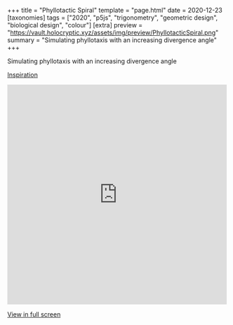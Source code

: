 +++
title = "Phyllotactic Spiral"
template = "page.html"
date = 2020-12-23
[taxonomies]
tags = ["2020", "p5js", "trigonometry", "geometric design", "biological design", "colour"]
[extra]
preview = "https://vault.holocryptic.xyz/assets/img/preview/PhyllotacticSpiral.png"
summary = "Simulating phyllotaxis with an increasing divergence angle"
+++

Simulating phyllotaxis with an increasing divergence angle

<a target=_blank href="http://algorithmicbotany.org/papers/abop/abop-ch4.pdf">Inspiration</a>

<embed
type="text/html"
src="https://vault.holocryptic.xyz/src/2020/PhyllotacticSpiral"
width="500"
height="500"
/>

<a target=_blank href="https://vault.holocryptic.xyz/src/2020/PhyllotacticSpiral">View in full screen</a>
